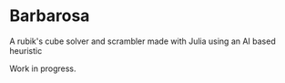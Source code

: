 # Barbarosa
A rubik's cube solver and scrambler made with Julia using an AI based heuristic

Work in progress.
